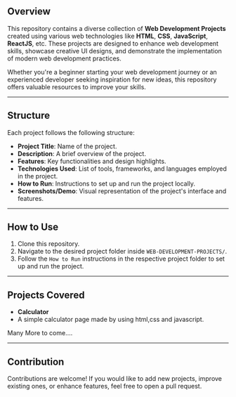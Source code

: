 ## Overview

This repository contains a diverse collection of **Web Development Projects** created using various web technologies like **HTML**, **CSS**, **JavaScript**, **ReactJS**, etc. These projects are designed to enhance web development skills, showcase creative UI designs, and demonstrate the implementation of modern web development practices.

Whether you're a beginner starting your web development journey or an experienced developer seeking inspiration for new ideas, this repository offers valuable resources to improve your skills.

---

## Structure

Each project follows the following structure:
- **Project Title**: Name of the project.
- **Description**: A brief overview of the project.
- **Features**: Key functionalities and design highlights.
- **Technologies Used**: List of tools, frameworks, and languages employed in the project.
- **How to Run**: Instructions to set up and run the project locally.
- **Screenshots/Demo**: Visual representation of the project's interface and features.

---

## How to Use

1. Clone this repository.
2. Navigate to the desired project folder inside `WEB-DEVELOPMENT-PROJECTS/`.
3. Follow the `How to Run` instructions in the respective project folder to set up and run the project.

---

## Projects Covered

- **Calculator**
- A simple calculator page made by using html,css and javascript.


Many More to come....

---

## Contribution

Contributions are welcome! If you would like to add new projects, improve existing ones, or enhance features, feel free to open a pull request.
